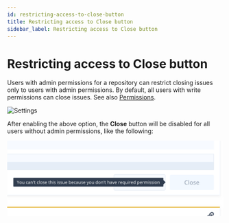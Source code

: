 ```yaml
---
id: restricting-access-to-close-button
title: Restricting access to Close button
sidebar_label: Restricting access to Close button
---
```


# Restricting access to Close button

Users with admin permissions for a repository can restrict closing issues only to users with admin permissions. By default, all users with write permissions can close issues. See also [Permissions](../getting-started/permissions.md).

![Settings](../assets/restricting-access-to-close-button-settings.png)

After enabling the above option, the **Close** button will be disabled for all users without admin permissions, like the following:

![Disabled](../assets/restricting-access-to-close-button-disabled.png)
